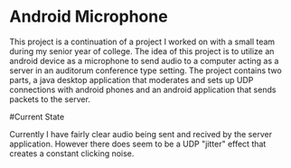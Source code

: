 # Android Microphone

This project is a continuation of a project I worked on with a small team during my senior year of college. The idea of this project is to utilize an android device as a microphone to send audio to a computer acting as a server in an auditorum conference type setting. The project contains two parts, a java desktop application that moderates and sets up UDP connections with android phones and an android application that sends packets to the server.

#Current State

Currently I have fairly clear audio being sent and recived by the server application. However there does seem to be a UDP "jitter" effect that creates a constant clicking noise. 